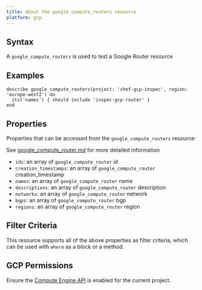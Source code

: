 ```yaml
---
title: About the google_compute_routers resource
platform: gcp
---
```


## Syntax
A `google_compute_routers` is used to test a Google Router resource

## Examples
```
describe google_compute_routers(project: 'chef-gcp-inspec', region: 'europe-west2') do
  its('names') { should include 'inspec-gcp-router' }
end
```

## Properties
Properties that can be accessed from the `google_compute_routers` resource:

See [google_compute_router.md](google_compute_router.md) for more detailed information
  * `ids`: an array of `google_compute_router` id
  * `creation_timestamps`: an array of `google_compute_router` creation_timestamp
  * `names`: an array of `google_compute_router` name
  * `descriptions`: an array of `google_compute_router` description
  * `networks`: an array of `google_compute_router` network
  * `bgps`: an array of `google_compute_router` bgp
  * `regions`: an array of `google_compute_router` region

## Filter Criteria
This resource supports all of the above properties as filter criteria, which can be used
with `where` as a block or a method.

## GCP Permissions

Ensure the [Compute Engine API](https://console.cloud.google.com/apis/library/compute.googleapis.com/) is enabled for the current project.
